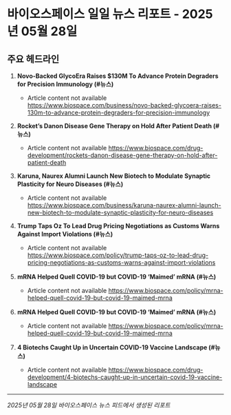 # 바이오스페이스 일일 뉴스 리포트 - 2025년 05월 28일


## 주요 헤드라인

1. **Novo-Backed GlycoEra Raises $130M To Advance Protein Degraders for Precision Immunology (#뉴스)**
   - Article content not available
   <https://www.biospace.com/business/novo-backed-glycoera-raises-130m-to-advance-protein-degraders-for-precision-immunology>

2. **Rocket’s Danon Disease Gene Therapy on Hold After Patient Death (#뉴스)**
   - Article content not available
   <https://www.biospace.com/drug-development/rockets-danon-disease-gene-therapy-on-hold-after-patient-death>

3. **Karuna, Naurex Alumni Launch New Biotech to Modulate Synaptic Plasticity for Neuro Diseases (#뉴스)**
   - Article content not available
   <https://www.biospace.com/business/karuna-naurex-alumni-launch-new-biotech-to-modulate-synaptic-plasticity-for-neuro-diseases>

4. **Trump Taps Oz To Lead Drug Pricing Negotiations as Customs Warns Against Import Violations (#뉴스)**
   - Article content not available
   <https://www.biospace.com/policy/trump-taps-oz-to-lead-drug-pricing-negotiations-as-customs-warns-against-import-violations>

5. **mRNA Helped Quell COVID-19 but COVID-19 ‘Maimed’ mRNA (#뉴스)**
   - Article content not available
   <https://www.biospace.com/policy/mrna-helped-quell-covid-19-but-covid-19-maimed-mrna>

6. **mRNA Helped Quell COVID-19 but COVID-19 ‘Maimed’ mRNA (#뉴스)**
   - Article content not available
   <https://www.biospace.com/policy/mrna-helped-quell-covid-19-but-covid-19-maimed-mrna>

7. **4 Biotechs Caught Up in Uncertain COVID-19 Vaccine Landscape (#뉴스)**
   - Article content not available
   <https://www.biospace.com/drug-development/4-biotechs-caught-up-in-uncertain-covid-19-vaccine-landscape>


---
*2025년 05월 28일 바이오스페이스 뉴스 피드에서 생성된 리포트*